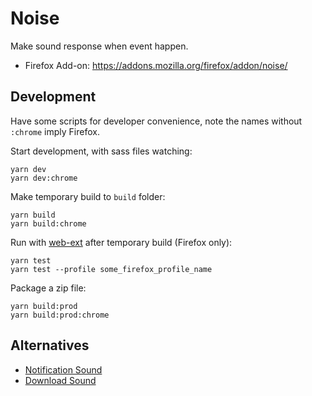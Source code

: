 Noise
=====

Make sound response when event happen.

- Firefox Add-on: https://addons.mozilla.org/firefox/addon/noise/


Development
-----------

Have some scripts for developer convenience, note the names without `:chrome` imply Firefox.

Start development, with sass files watching:

    yarn dev
    yarn dev:chrome

Make temporary build to `build` folder:

    yarn build
    yarn build:chrome

Run with [web-ext][] after temporary build (Firefox only):

    yarn test
    yarn test --profile some_firefox_profile_name

Package a zip file:

    yarn build:prod
    yarn build:prod:chrome


Alternatives
------------

- [Notification Sound][]
- [Download Sound][]


[web-ext]: https://github.com/mozilla/web-ext
[Notification Sound]: https://addons.mozilla.org/firefox/addon/notification-sound/
[Download Sound]: https://addons.mozilla.org/firefox/addon/download-sound/
